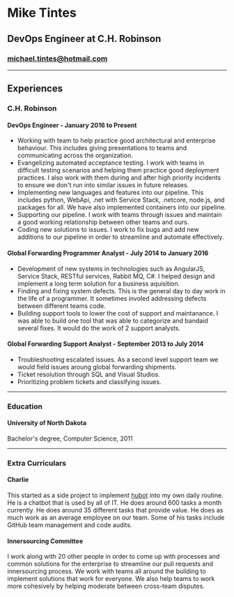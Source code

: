 # Mike Tintes
## DevOps Engineer at C.H. Robinson
### michael.tintes@hotmail.com
---

## Experiences

### C.H. Robinson
#### DevOps Engineer - January 2016 to Present
 * Working with team to help practice good architectural and enterprise behaviour. This includes giving presentations to teams and communicating across the organization.
 * Evangelizing automated acceptance testing. I work with teams in difficult testing scenarios and helping them practice good deployment practices. I also work with them during and after high priority incidents to ensure we don't run into similar issues in future releases.
 * Implementing new languages and features into our pipeline. This includes python, WebApi, .net with Service Stack, .netcore, node.js, and packages for all. We have also implemented containers into our pipeline.
 * Supporting our pipeline. I work with teams through issues and maintain a good working relationship between other teams and ours.
 * Coding new solutions to issues. I work to fix bugs and add new additions to our pipeline in order to streamline and automate effectively.

 #### Global Forwarding Programmer Analyst - July 2014 to January 2016 
* Development of new systems in technologies such as AngularJS, Service Stack, RESTful services, Rabbit MQ, C#. I helped design and implement a long term solution for a business aquisition.
* Finding and fixing system defects. This is the general day to day work in the life of a programmer. It sometimes involed addressing defects between different teams code. 
* Building support tools to lower the cost of support and maintanance. I was able to build one tool that was able to categorize and bandaid several fixes. It would do the work of 2 support analysts.

#### Global Forwarding Support Analyst - September 2013 to July 2014
* Troubleshooting escalated issues. As a second level support team we would field issues aroung global forwarding shipments.
* Ticket resolution through SQL and Visual Studios.
* Prioritizing problem tickets and classifying issues.

---
### Education
#### University of North Dakota

Bachelor's degree, Computer Science, 2011

---
### Extra Curriculars
#### Charlie

This started as a side project to implement [hubot](https://hubot.github.com/) into my own daily routine. He is a chatbot that is used by all of IT. He does around 600 tasks a month currently. He does around 35 different tasks that provide value. He does as much work as an average employee on our team. Some of his tasks include GitHub team management and code audits.

#### Innersourcing Committee

I work along with 20 other people in order to come up with processes and common solutions for the enterprise to streamline our pull requests and innersourcing process. We work with teams all around the building to implement solutions that work for everyone. We also  help teams to work more cohesively by helping moderate between cross-team disputes.




